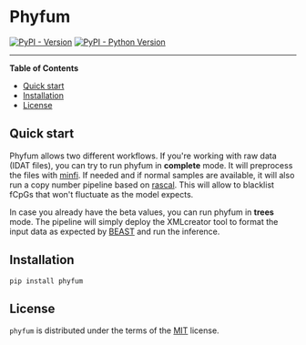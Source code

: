 # Phyfum

[![PyPI - Version](https://img.shields.io/pypi/v/phyfum.svg)](https://pypi.org/project/phyfum)
[![PyPI - Python Version](https://img.shields.io/pypi/pyversions/phyfum.svg)](https://pypi.org/project/phyfum)

-----

**Table of Contents**

- [Quick start](#quick-start)
- [Installation](#installation)
- [License](#license)

## Quick start

Phyfum allows two different workflows. If you're working with raw data (IDAT files), you can try to run phyfum in __complete__ mode. It will preprocess the files with [minfi](https://bioconductor.org/packages/release/bioc/html/minfi.html). If needed and if normal samples are available, it will also run a copy number pipeline based on [rascal](https://github.com/crukci-bioinformatics/rascal). This will allow to blacklist fCpGs that won't fluctuate as the model expects. 

In case you already have the beta values, you can run phyfum in __trees__ mode. The pipeline will simply deploy the XMLcreator tool to format the input data as expected by [BEAST](https://beast.community/) and run the inference.


## Installation

```console
pip install phyfum
```

## License

`phyfum` is distributed under the terms of the [MIT](https://spdx.org/licenses/MIT.html) license.

